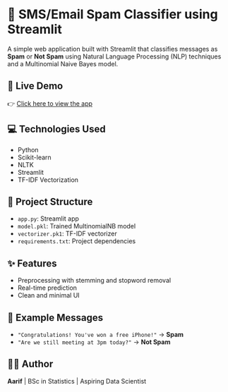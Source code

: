# 📩 SMS/Email Spam Classifier using Streamlit

A simple web application built with Streamlit that classifies messages as **Spam** or **Not Spam** using Natural Language Processing (NLP) techniques and a Multinomial Naive Bayes model.

## 🚀 Live Demo
👉 [Click here to view the app](https://your-streamlit-url-here.streamlit.app)

## 💻 Technologies Used
- Python
- Scikit-learn
- NLTK
- Streamlit
- TF-IDF Vectorization

## 📂 Project Structure
- `app.py`: Streamlit app
- `model.pkl`: Trained MultinomialNB model
- `vectorizer.pk1`: TF-IDF vectorizer
- `requirements.txt`: Project dependencies

## ✨ Features
- Preprocessing with stemming and stopword removal
- Real-time prediction
- Clean and minimal UI

## 📧 Example Messages
- `"Congratulations! You've won a free iPhone!"` → **Spam**
- `"Are we still meeting at 3pm today?"` → **Not Spam**

## 👨‍💻 Author
**Aarif** | BSc in Statistics | Aspiring Data Scientist

